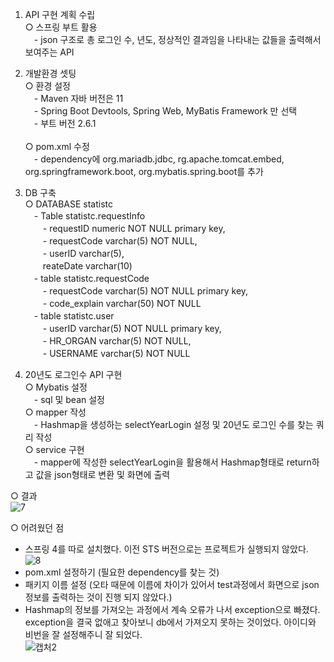1. API 구현 계획 수립
  <br>○ 스프링 부트 활용
	<br>　- json 구조로 총 로그인 수, 년도, 정상적인 결과임을 나타내는 값들을 출력해서 보여주는 API


2. 개발환경 셋팅
  <br>○ 환경 설정
     <br>　- Maven 자바 버전은 11
 	    <br>　- Spring Boot Devtools, Spring Web, MyBatis Framework 만 선택
 	    <br>　- 부트 버전 2.6.1	    
<br>○ pom.xml 수정 
	<br>　- dependency에 org.mariadb.jdbc, rg.apache.tomcat.embed, org.springframework.boot, org.mybatis.spring.boot를 추가


3. DB 구축
<br>○ DATABASE statistc
	<br>　- Table statistc.requestInfo 
		<br>　　- requestID numeric NOT NULL primary key,
    		<br>　　- requestCode varchar(5) NOT NULL,
   		<br>　　- userID varchar(5),
    		<br>　　reateDate varchar(10)
	<br>　- table statistc.requestCode
		<br>　　- requestCode varchar(5) NOT NULL primary key,
    		<br>　　- code_explain varchar(50) NOT NULL
	<br>　- table statistc.user
		<br>　　- userID varchar(5) NOT NULL primary key,
    		<br>　　- HR_ORGAN varchar(5) NOT NULL,
    		<br>　　- USERNAME varchar(5) NOT NULL


4. 20년도 로그인수 API 구현
  <br>○ Mybatis 설정
     <br>　- sql 및 bean 설정
 <br>○ mapper 작성
	<br>　- Hashmap을 생성하는 selectYearLogin 설정 및 20년도 로그인 수를 찾는 쿼리 작성
 <br>○ service 구현
	<br>　- mapper에 작성한 selectYearLogin을 활용해서 Hashmap형태로 return하고 값을 json형태로 변환 및 화면에 출력

○ 결과
<br>![7](https://user-images.githubusercontent.com/49810634/148527704-8fa0e916-c9c7-4124-aec7-fc0d32300cf5.PNG)


○ 어려웠던 점
- 스프링 4를 따로 설치했다. 이전 STS 버전으로는 프로젝트가 실행되지 않았다.
![8](https://user-images.githubusercontent.com/49810634/148528488-a248da58-50f0-481e-9504-dc28c9c102ce.PNG)
- pom.xml 설정하기 (필요한 dependency를 찾는 것)
- 패키지 이름 설정 (오타 때문에 이름에 차이가 있어서 test과정에서 화면으로 json정보를 출력하는 것이 진행 되지 않았다.)
- Hashmap의 정보를 가져오는 과정에서 계속 오류가 나서 exception으로 빠졌다. exception을 결국 없애고 찾아보니 db에서 가져오지 못하는 것이었다. 아이디와 비번을 잘 설정해주니 잘 되었다.
<br>![캡처2](https://user-images.githubusercontent.com/49810634/148528721-a318832c-fa60-46ea-92d7-b68e74203f19.PNG)

